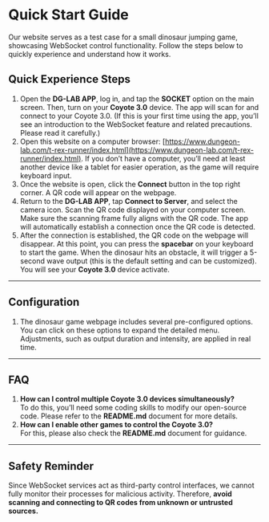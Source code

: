 # Quick Start Guide

Our website serves as a test case for a small dinosaur jumping game, showcasing WebSocket control functionality. Follow the steps below to quickly experience and understand how it works.

## Quick Experience Steps

1. Open the **DG-LAB APP**, log in, and tap the **SOCKET** option on the main screen. Then, turn on your **Coyote 3.0** device. The app will scan for and connect to your Coyote 3.0. (If this is your first time using the app, you’ll see an introduction to the WebSocket feature and related precautions. Please read it carefully.)
2. Open this website on a computer browser: [https://www.dungeon-lab.com/t-rex-runner/index.html](https://www.dungeon-lab.com/t-rex-runner/index.html). If you don’t have a computer, you’ll need at least another device like a tablet for easier operation, as the game will require keyboard input.
3. Once the website is open, click the **Connect** button in the top right corner. A QR code will appear on the webpage.
4. Return to the **DG-LAB APP**, tap **Connect to Server**, and select the camera icon. Scan the QR code displayed on your computer screen. Make sure the scanning frame fully aligns with the QR code. The app will automatically establish a connection once the QR code is detected.
5. After the connection is established, the QR code on the webpage will disappear. At this point, you can press the **spacebar** on your keyboard to start the game. When the dinosaur hits an obstacle, it will trigger a 5-second wave output (this is the default setting and can be customized). You will see your **Coyote 3.0** device activate.

---

## Configuration

1. The dinosaur game webpage includes several pre-configured options. You can click on these options to expand the detailed menu. Adjustments, such as output duration and intensity, are applied in real time.

---

## FAQ

1. **How can I control multiple Coyote 3.0 devices simultaneously?**  
   To do this, you’ll need some coding skills to modify our open-source code. Please refer to the **README.md** document for more details.
2. **How can I enable other games to control the Coyote 3.0?**  
   For this, please also check the **README.md** document for guidance.

---

## Safety Reminder

Since WebSocket services act as third-party control interfaces, we cannot fully monitor their processes for malicious activity. Therefore, **avoid scanning and connecting to QR codes from unknown or untrusted sources.**
